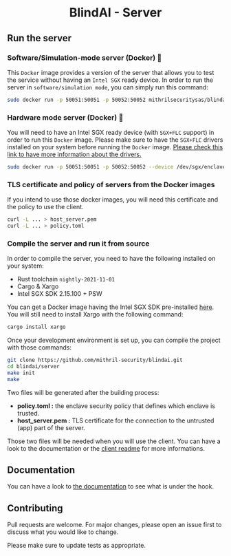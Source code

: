 <h1 align="center">BlindAI - Server</h1>

## Run the server

### Software/Simulation-mode server (Docker) 🐳
This ```Docker``` image provides a version of the server that allows you to test the service without having an ```Intel SGX``` ready device. 
In order to run the server in ```software/simulation mode```, you can simply run this command: 
```bash
sudo docker run -p 50051:50051 -p 50052:50052 mithrilsecuritysas/blindai-server-sim:0.1.0
```
### Hardware mode server (Docker) 🐳
You will need to have an Intel SGX ready device (with ```SGX+FLC``` support) in order to run this ```Docker``` image.
Please make sure to have the ```SGX+FLC``` drivers installed on your system before running the ```Docker``` image. [Please check this link to have more information about the drivers.](https://github.com/intel/linux-sgx-driver#build-and-install-the-intelr-sgx-driver)
```bash
sudo docker run -p 50051:50051 -p 50052:50052 --device /dev/sgx/enclave --device /dev/sgx/provision mithrilsecuritysas/blindai-server:0.1.0 API_KEY
```
### TLS certificate and policy of servers from the Docker images
If you intend to use those docker images, you will need this certificate and the policy to use the client.
```bash
curl -L ... > host_server.pem
curl -L ... > policy.toml
```

### Compile the server and run it from source

In order to compile the server, you need to have the following installed on your system:
* Rust toolchain ```nightly-2021-11-01```
* Cargo & Xargo
* Intel SGX SDK 2.15.100 + PSW

You can get a Docker image having the Intel SGX SDK pre-installed [here](https://github.com/apache/incubator-teaclave-sgx-sdk#pulling-a-pre-built-docker-container). You will still need to install Xargo with the following command: 
```bash
cargo install xargo
```
Once your development environment is set up, you can compile the project with those commands: 
```bash
git clone https://github.com/mithril-security/blindai.git
cd blindai/server
make init
make
```
Two files will be generated after the building process:
- **policy.toml :** the enclave security policy that defines which enclave is trusted.
- **host_server.pem :** TLS certificate for the connection to the untrusted (app) part of the server.

Those two files will be needed when you will use the client. You can have a look to the documentation or the [client readme](https://github.com/mithril-security/blindai/tree/master/client#usage) for more informations.

## Documentation

You can have a look to [the documentation](https://mithrilsecurity.gitbook.io/) to see what is under the hook. 

## Contributing
Pull requests are welcome. For major changes, please open an issue first to discuss what you would like to change.

Please make sure to update tests as appropriate.
